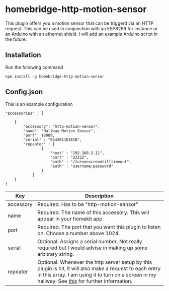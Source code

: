# homebridge-http-motion-sensor

This plugin offers you a motion sensor that can be triggerd via an HTTP request. This can be used in conjunction with an ESP8266 for instance or an Arduino with an ethernet shield. I will add an example Arduino script in the future.

## Installation

Run the following command
```
npm install -g homebridge-http-motion-sensor
```

## Config.json

This is an example configuration

```
"accessories" : [
    
    {
        "accessory": "http-motion-sensor",
        "name": "Hallway Motion Sensor",
        "port": 18089,
        "serial" : "E642011E3ECB",
        "repeater" : [
                {
                    "host" : "192.168.2.11",
                    "port" : "22322",
                    "path" : "/turnonscreentilltimeout",
                    "auth" : "username:password"
                }
            ]
    }
]    
```

| Key           | Description                                                                        |
|---------------|------------------------------------------------------------------------------------|
| accessory     | Required. Has to be "http-motion-sensor"                                             |
| name          | Required. The name of this accessory. This will appear in your homekit app         |
| port         | Required. The port that you want this plugin to listen on. Choose a number above 1024. |
| serial         | Optional. Assigns a serial number. Not really required but I would advise in making up some arbitrary string. |
| repeater         | Optional. Whenever the http server setup by this plugin is hit, it will also make a request to each entry in this array. I am using it to turn on a screen in my hallway. See [this](https://nodejs.org/api/http.html#http_http_get_options_callback) for further information. |
